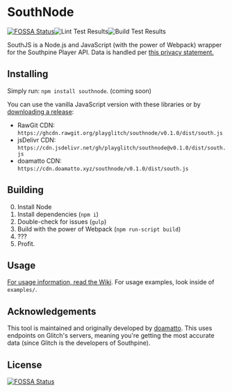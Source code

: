 # SouthNode
[![FOSSA Status](https://app.fossa.com/api/projects/git%2Bgithub.com%2Fdoamatto%2Fsouthnode.svg?type=shield)](https://app.fossa.com/projects/git%2Bgithub.com%2Fdoamatto%2Fsouthnode?ref=badge_shield)![Lint Test Results](https://github.com/doamatto/southnode/workflows/lint/badge.svg)![Build Test Results](https://github.com/doamatto/southnode/workflows/build-test/badge.svg)


SouthJS is a Node.js and JavaScript (with the power of Webpack) wrapper for the Southpine Player API. Data is handled per [this privacy statement.](https://doamatto.xyz/privacy/southpine-wrappers/)

## Installing
Simply run: `npm install southnode`. (coming soon)

You can use the vanilla JavaScript version with these libraries or by [downloading a release](https://github.com/doamatto/southnode/releases/latest):
- RawGit CDN: `https://ghcdn.rawgit.org/playglitch/southnode/v0.1.0/dist/south.js`
- jsDelivr CDN: `https://cdn.jsdelivr.net/gh/playglitch/southnode@v0.1.0/dist/south.js`
- doamatto CDN: `https://cdn.doamatto.xyz/southnode/v0.1.0/dist/south.js`

## Building
0. Install Node
1. Install dependencies (`npm i`)
2. Double-check for issues (`gulp`)
3. Build with the power of Webpack (`npm run-script build`)
4. ???
5. Profit.

## Usage
[For usage information, read the Wiki](https://github.com/playglitch/southnode/wiki/Usage). For usage examples, look inside of `examples/`.

## Acknowledgements

This tool is maintained and originally developed by [doamatto](https://doamatto.xyz). This uses endpoints on Glitch's servers, meaning you're getting the most accurate data (since Glitch is the developers of Southpine).


## License
[![FOSSA Status](https://app.fossa.com/api/projects/git%2Bgithub.com%2Fdoamatto%2Fsouthnode.svg?type=large)](https://app.fossa.com/projects/git%2Bgithub.com%2Fdoamatto%2Fsouthnode?ref=badge_large)
